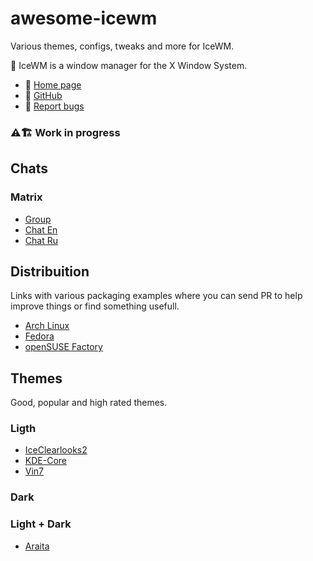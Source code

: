 # awesome-icewm

Various themes, configs, tweaks and more for IceWM.

🥶 IceWM is a window manager for the X Window System.

- 🔗 [Home page](https://ice-wm.org)
- 🔗 [GitHub](https://github.com/bbidulock/icewm)
- 🐞 [Report bugs](https://github.com/bbidulock/icewm/issues)

### ⚠️🏗 Work in progress

## Chats

### Matrix

- [Group](https://matrix.to/#/+icewm:matrix.org)
- [Chat En](https://matrix.to/#/#icewm:matrix.org)
- [Chat Ru](https://matrix.to/#/#icewm-ru:matrix.org)

## Distribuition

Links with various packaging examples where you can send PR to help improve things or find something usefull.

- [Arch Linux](https://git.archlinux.org/svntogit/packages.git/tree/trunk/PKGBUILD?h=packages/icewm)
- [Fedora](https://src.fedoraproject.org/rpms/icewm/blob/master/f/icewm.spec)
- [openSUSE Factory](https://build.opensuse.org/package/view_file/openSUSE:Factory/icewm/icewm.spec?expand=1)

## Themes

Good, popular and high rated themes.

### Ligth

- [IceClearlooks2](https://www.box-look.org/p/1310273/)
- [KDE-Core](https://www.box-look.org/p/1266477/)
- [Vin7](https://www.box-look.org/p/1163246/)

### Dark

### Light + Dark

- [Araita](https://www.box-look.org/p/1321163/)
